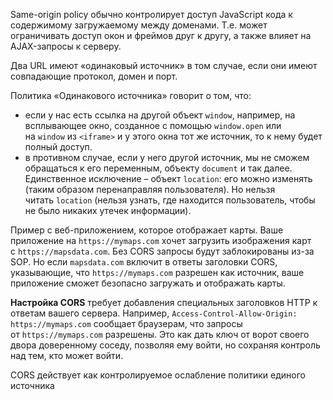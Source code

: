 Same-origin policy обычно контролирует доступ JavaScript кода к содержимому загружаемому между доменами. Т.е. может ограничивать доступ окон и фреймов друг к другу, а также влияет на AJAX-запросы к серверу.

Два URL имеют «одинаковый источник» в том случае, если они имеют совпадающие протокол, домен и порт.

Политика «Одинакового источника» говорит о том, что:
- если у нас есть ссылка на другой объект `window`, например, на всплывающее окно, созданное с помощью `window.open` или на `window` из `<iframe>` и у этого окна тот же источник, то к нему будет полный доступ.
- в противном случае, если у него другой источник, мы не сможем обращаться к его переменным, объекту `document` и так далее. Единственное исключение – объект `location`: его можно изменять (таким образом перенаправляя пользователя). Но нельзя читать `location` (нельзя узнать, где находится пользователь, чтобы не было никаких утечек информации).

Пример с веб-приложением, которое отображает карты. Ваше приложение на `https://mymaps.com` хочет загрузить изображения карт с `https://mapsdata.com`. Без CORS запросы будут заблокированы из-за SOP. Но если `mapsdata.com` включит в ответы заголовки CORS, указывающие, что `https://mymaps.com` разрешен как источник, ваше приложение сможет безопасно загружать и отображать карты.

**Настройка CORS** требует добавления специальных заголовков HTTP к ответам вашего сервера. Например, `Access-Control-Allow-Origin: https://mymaps.com` сообщает браузерам, что запросы от `https://mymaps.com` разрешены. Это как дать ключ от ворот своего двора доверенному соседу, позволяя ему войти, но сохраняя контроль над тем, кто может войти.

CORS действует как контролируемое ослабление политики единого источника
